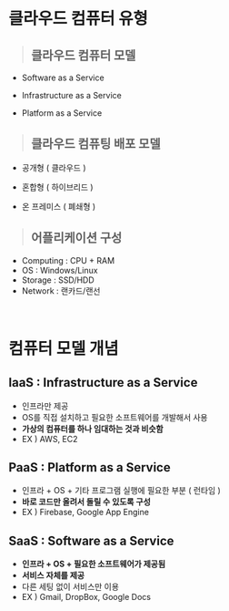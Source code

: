 # 클라우드 컴퓨터 유형
> ## 클라우드 컴퓨터 모델
* Software as a Service
  
* Infrastructure as a Service
  
* Platform as a Service

> ## 클라우드 컴퓨팅 배포 모델
* 공개형 ( 클라우드 )

* 혼합형 ( 하이브리드 )

* 온 프레미스 ( 폐쇄형 )

> ## 어플리케이션 구성
* Computing : CPU + RAM
* OS : Windows/Linux
* Storage : SSD/HDD
* Network : 랜카드/랜선
<br/>

# 컴퓨터 모델 개념
## laaS : Infrastructure as a Service
* 인프라만 제공
* OS를 직접 설치하고 필요한 소프트웨어를 개발해서 사용
* **가상의 컴퓨터를 하나 임대하는 것과 비슷함**
* EX ) AWS, EC2

## PaaS : Platform as a Service
* 인프라 + OS + 기타 프로그램 실행에 필요한 부분 ( 런타임 )
* **바로 코드만 올려서 돌릴 수 있도록 구성**
* EX ) Firebase, Google App Engine

## SaaS : Software as a Service
* **인프라 + OS + 필요한 소프트웨어가 제공됨**
* **서비스 자체를 제공**
* 다른 세팅 없이 서비스만 이용
* EX ) Gmail, DropBox, Google Docs

